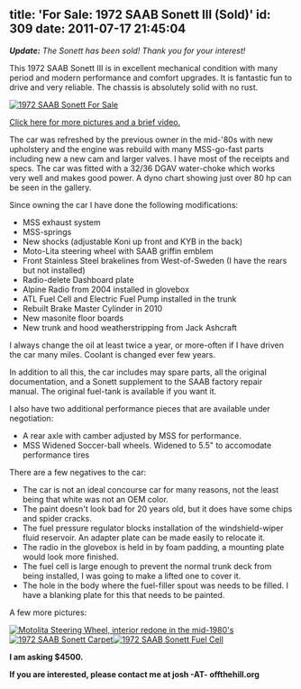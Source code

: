 title: 'For Sale: 1972 SAAB Sonett III (Sold)'
id: 309
date: 2011-07-17 21:45:04
---

_**Update:** The Sonett has been sold! Thank you for your interest!_

This 1972 SAAB Sonett III is in excellent mechanical condition with many period and modern performance and comfort upgrades. It is fantastic fun to drive and very reliable. The chassis is absolutely solid with no rust.

[![](http://www.offthehill.org/wp-content/uploads/2011/07/1972-SAAB-Sonett-Front-Right-1024x682.jpg "1972 SAAB Sonett For Sale")](http://www.offthehill.org/wp-content/uploads/2011/07/1972-SAAB-Sonett-Front-Right.jpg)

[Click here for more pictures and a brief video.](https://plus.google.com/photos/109867081899021414900/albums/5630370232606223441 "SAAB Sonett for sale: photo gallery")

The car was refreshed by the previous owner in the mid-'80s with new upholstery and the engine was rebuild with many MSS-go-fast parts including new a new cam and larger valves. I have most of the receipts and specs. The car was fitted with a 32/36 DGAV water-choke which works very well and makes good power. A dyno chart showing just over 80 hp can be seen in the gallery.

Since owning the car I have done the following modifications:

*   MSS exhaust system
*   MSS-springs
*   New shocks (adjustable Koni up front and KYB in the back)
*   Moto-Lita steering wheel with SAAB griffin emblem
*   Front Stainless Steel brakelines from West-of-Sweden (I have the rears but not installed)
*   Radio-delete Dashboard plate
*   Alpine Radio from 2004 installed in glovebox
*   ATL Fuel Cell and Electric Fuel Pump installed in the trunk
*   Rebuilt Brake Master Cylinder in 2010
*   New masonite floor boards
*   New trunk and hood weatherstripping from Jack Ashcraft

I always change the oil at least twice a year, or more-often if I have driven the car many miles. Coolant is changed ever few years.

In addition to all this, the car includes may spare parts, all the original documentation, and a Sonett supplement to the SAAB factory repair manual. The original fuel-tank is available if you want it.

I also have two additional performance pieces that are available under negotiation:

*   A rear axle with camber adjusted by MSS for performance.
*   MSS Widened Soccer-ball wheels. Widened to 5.5" to accomodate performance tires

There are a few negatives to the car:

*   The car is not an ideal concourse car for many reasons, not the least being that white was not an OEM color.
*   The paint doesn't look bad for 20 years old, but it does have some chips and spider cracks.
*   The fuel pressure regulator blocks installation of the windshield-wiper fluid reservoir. An adapter plate can be made easily to relocate it.
*   The radio in the glovebox is held in by foam padding, a mounting plate would look more finished.
*   The fuel cell is large enough to prevent the normal trunk deck from being installed, I was going to make a lifted one to cover it.
*   The hole in the body where the fuel-filler spout was needs to be filled. I have a blanking plate for this that needs to be painted.

A few more pictures:

[![](http://www.offthehill.org/wp-content/uploads/2011/07/1972-SAAB-Sonett-Interior1-300x200.jpg "Motolita Steering Wheel, interior redone in the mid-1980&#039;s")](http://www.offthehill.org/wp-content/uploads/2011/07/1972-SAAB-Sonett-Interior1.jpg)[![](http://www.offthehill.org/wp-content/uploads/2011/07/1972-SAAB-Sonett-Carpet-300x200.jpg "1972 SAAB Sonett Carpet")](http://www.offthehill.org/wp-content/uploads/2011/07/1972-SAAB-Sonett-Carpet.jpg)[![](http://www.offthehill.org/wp-content/uploads/2011/07/1972-SAAB-Sonett-Fuel-Cell-300x200.jpg "1972 SAAB Sonett Fuel Cell")](http://www.offthehill.org/wp-content/uploads/2011/07/1972-SAAB-Sonett-Fuel-Cell.jpg)

**I am asking $4500.**

**If you are interested, please contact me at josh -AT- offthehill.org**
